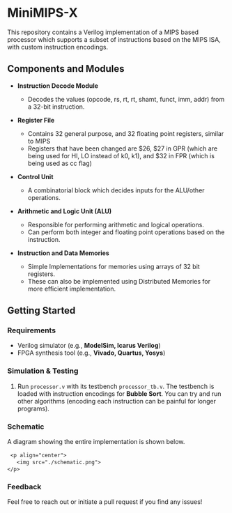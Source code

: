 # **MiniMIPS-X**  

This repository contains a Verilog implementation of a MIPS based processor which supports a subset of instructions based on the MIPS ISA, with custom instruction encodings. 

## **Components and Modules**  

- **Instruction Decode Module**  
  - Decodes the values (opcode, rs, rt, rt, shamt, funct, imm, addr) from a 32-bit instruction.

- **Register File**  
  - Contains 32 general purpose, and 32 floating point registers, similar to MIPS
  - Registers that have been changed are $26, $27 in GPR (which are being used for HI, LO instead of k0, k1), and $32 in FPR (which is being used as cc flag)

- **Control Unit**  
  - A combinatorial block which decides inputs for the ALU/other operations. 

- **Arithmetic and Logic Unit (ALU)**  
  - Responsible for performing arithmetic and logical operations. 
  - Can perform both integer and floating point operations based on the instruction.

- **Instruction and Data Memories**  
  - Simple Implementations for memories using arrays of 32 bit registers.
  - These can also be implemented using Distributed Memories for more efficient implementation.

## **Getting Started**  

### **Requirements**  
- Verilog simulator (e.g., **ModelSim, Icarus Verilog**)  
- FPGA synthesis tool (e.g., **Vivado, Quartus, Yosys**)  

### **Simulation & Testing**  


1. Run `processor.v` with its testbench `processor_tb.v`. The testbench is loaded with instruction encodings for **Bubble Sort**. You can try and run other algorithms (encoding each instruction can be painful for longer programs).

### **Schematic**  

A diagram showing the entire implementation is shown below.

     <p align="center">
       <img src="./schematic.png">
    </p>

### **Feedback**  

Feel free to reach out or initiate a pull request if you find any issues!




